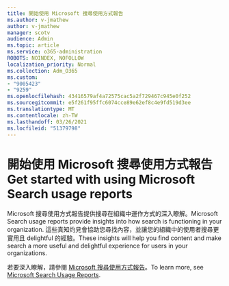 ```yaml
---
title: 開始使用 Microsoft 搜尋使用方式報告
ms.author: v-jmathew
author: v-jmathew
manager: scotv
audience: Admin
ms.topic: article
ms.service: o365-administration
ROBOTS: NOINDEX, NOFOLLOW
localization_priority: Normal
ms.collection: Adm_O365
ms.custom:
- "9005423"
- "9259"
ms.openlocfilehash: 43416579af4a72575cac5a2f729467c945e0f252
ms.sourcegitcommit: e5f261f95ffc6074cce89e62ef8c4e9fd519d3ee
ms.translationtype: MT
ms.contentlocale: zh-TW
ms.lasthandoff: 03/26/2021
ms.locfileid: "51379798"
---
```

# <a name="get-started-with-using-microsoft-search-usage-reports"></a><span data-ttu-id="33159-102">開始使用 Microsoft 搜尋使用方式報告</span><span class="sxs-lookup"><span data-stu-id="33159-102">Get started with using Microsoft Search usage reports</span></span>

<span data-ttu-id="33159-103">Microsoft 搜尋使用方式報告提供搜尋在組織中運作方式的深入瞭解。</span><span class="sxs-lookup"><span data-stu-id="33159-103">Microsoft Search usage reports provide insights into how search is functioning in your organization.</span></span> <span data-ttu-id="33159-104">這些真知灼見會協助您尋找內容，並讓您的組織中的使用者搜尋更實用且 delightful 的經驗。</span><span class="sxs-lookup"><span data-stu-id="33159-104">These insights will help you find content and make search a more useful and delightful experience for users in your organizations.</span></span>

<span data-ttu-id="33159-105">若要深入瞭解，請參閱 [Microsoft 搜尋使用方式報告](https://go.microsoft.com/fwlink/?linkid=2152048)。</span><span class="sxs-lookup"><span data-stu-id="33159-105">To learn more, see [Microsoft Search Usage Reports](https://go.microsoft.com/fwlink/?linkid=2152048).</span></span>
